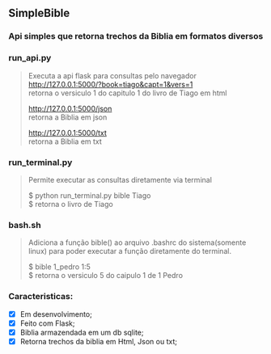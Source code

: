 ## SimpleBible

### Api simples que retorna trechos da Biblia em formatos diversos

### run_api.py
>Executa a api flask para consultas pelo navegador\
>http://127.0.0.1:5000/?book=tiago&capt=1&vers=1 \
> retorna o versiculo 1 do capitulo 1 do livro de Tiago em html 
> 
>http://127.0.0.1:5000/json \
> retorna a Biblia em json
>
>http://127.0.0.1:5000/txt \
> retorna a Biblia em txt

### run_terminal.py 
> Permite executar as consultas diretamente via terminal 
> 
> $ python run_terminal.py bible Tiago \
> $ retorna o livro de Tiago 

### bash.sh
> Adiciona a função bible() ao arquivo .bashrc do sistema(somente linux) para poder executar 
> a função diretamente do terminal. 
> 
> $ bible 1_pedro 1:5 \
> $ retorna o versiculo 5 do caipulo 1 de 1 Pedro 

### Caracteristicas:
- [x] Em desenvolvimento;
- [x] Feito com Flask;
- [x] Biblia armazendada em um db sqlite;
- [x] Retorna trechos da biblia em Html, Json ou txt;
